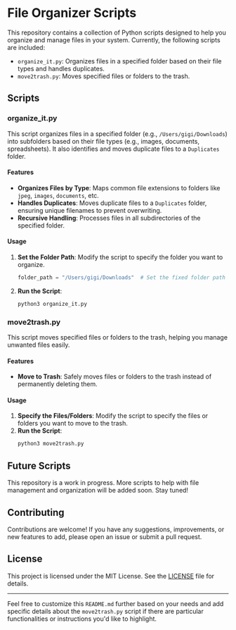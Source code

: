 

# File Organizer Scripts

This repository contains a collection of Python scripts designed to help you organize and manage files in your system. Currently, the following scripts are included:

- `organize_it.py`: Organizes files in a specified folder based on their file types and handles duplicates.
- `move2trash.py`: Moves specified files or folders to the trash.

## Scripts

### organize_it.py

This script organizes files in a specified folder (e.g., `/Users/gigi/Downloads`) into subfolders based on their file types (e.g., images, documents, spreadsheets). It also identifies and moves duplicate files to a `Duplicates` folder.

#### Features

- **Organizes Files by Type**: Maps common file extensions to folders like `jpeg`, `images`, `documents`, etc.
- **Handles Duplicates**: Moves duplicate files to a `Duplicates` folder, ensuring unique filenames to prevent overwriting.
- **Recursive Handling**: Processes files in all subdirectories of the specified folder.

#### Usage

1. **Set the Folder Path**: Modify the script to specify the folder you want to organize.
    ```python
    folder_path = "/Users/gigi/Downloads"  # Set the fixed folder path here
    ```
2. **Run the Script**:
    ```sh
    python3 organize_it.py
    ```

### move2trash.py

This script moves specified files or folders to the trash, helping you manage unwanted files easily.

#### Features

- **Move to Trash**: Safely moves files or folders to the trash instead of permanently deleting them.

#### Usage

1. **Specify the Files/Folders**: Modify the script to specify the files or folders you want to move to the trash.
2. **Run the Script**:
    ```sh
    python3 move2trash.py
    ```

## Future Scripts

This repository is a work in progress. More scripts to help with file management and organization will be added soon. Stay tuned!

## Contributing

Contributions are welcome! If you have any suggestions, improvements, or new features to add, please open an issue or submit a pull request.

## License

This project is licensed under the MIT License. See the [LICENSE](LICENSE) file for details.

---

Feel free to customize this `README.md` further based on your needs and add specific details about the `move2trash.py` script if there are particular functionalities or instructions you'd like to highlight.

